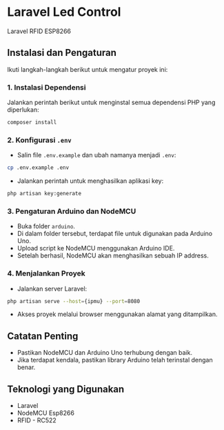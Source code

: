 
# Laravel Led Control

Laravel RFID ESP8266 

## Instalasi dan Pengaturan

Ikuti langkah-langkah berikut untuk mengatur proyek ini:

### 1. Instalasi Dependensi
Jalankan perintah berikut untuk menginstal semua dependensi PHP yang diperlukan:
```bash
composer install
```

### 2. Konfigurasi `.env`
- Salin file `.env.example` dan ubah namanya menjadi `.env`:
```bash
cp .env.example .env
```
- Jalankan perintah untuk menghasilkan aplikasi key:
```bash
php artisan key:generate
```

### 3. Pengaturan Arduino dan NodeMCU
- Buka folder `arduino`.
- Di dalam folder tersebut, terdapat file untuk digunakan pada Arduino Uno.
- Upload script ke NodeMCU menggunakan Arduino IDE.
- Setelah berhasil, NodeMCU akan menghasilkan sebuah IP address.

### 4. Menjalankan Proyek
- Jalankan server Laravel:
```bash
php artisan serve --host={ipmu} --port=8080
```
- Akses proyek melalui browser menggunakan alamat yang ditampilkan.

## Catatan Penting
- Pastikan NodeMCU dan Arduino Uno terhubung dengan baik.
- Jika terdapat kendala, pastikan library Arduino telah terinstal dengan benar.

## Teknologi yang Digunakan
- Laravel
- NodeMCU Esp8266
- RFID - RC522

